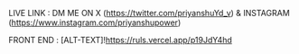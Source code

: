 
LIVE LINK : DM ME ON X (https://twitter.com/priyanshuYd_v) & INSTAGRAM (https://www.instagram.com/priyanshupower)

FRONT END : 
[ALT-TEXT]!https://ruls.vercel.app/p19JdY4hd
